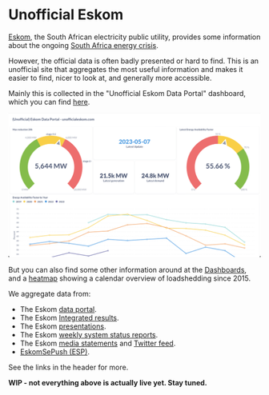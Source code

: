 # Unofficial Eskom

[Eskom](https://www.eskom.co.za), the South African electricity public utility,  provides some information about the ongoing [South Africa energy crisis](https://en.wikipedia.org/wiki/South_African_energy_crisis). 

However, the official data is often badly presented or hard to find. This is an unofficial site that aggregates the most useful information and makes it easier to find, nicer to look at, and generally more accessible.

Mainly this is collected in the "Unofficial Eskom Data Portal" dashboard, which you can find [here](https://metabase.dwyer.co.za/public/dashboard/d3b40619-d8f0-4be3-a1f2-99fe5b84e961).

[![Preview of Unofficial Eskom Data Portal](assets/unofficial-eskom-data-portal.png)](https://metabase.dwyer.co.za/public/dashboard/d3b40619-d8f0-4be3-a1f2-99fe5b84e961)

But you can also find some other information around at the [Dashboards](./dashboards), and a [heatmap](./heatmap) showing a calendar overview of loadshedding since 2015.

We aggregate data from:

* The Eskom [data portal](https://www.eskom.co.za/dataportal/).
* The Eskom [Integrated results](https://www.eskom.co.za/investors/integrated-results/).
* The Eskom [presentations](https://www.eskom.co.za/media-room/presentations/).
* The Eskom [weekly system status reports](https://www.eskom.co.za/eskom-divisions/tx/system-adequacy-reports/).
* The Eskom [media statements](https://www.eskom.co.za/category/news/) and [Twitter feed](http://twitter.com/eskom_sa).
* [EskomSePush (ESP)](https://sepush.co.za).



See the links in the header for more.

**WIP - not everything above is actually live yet. Stay tuned.**

